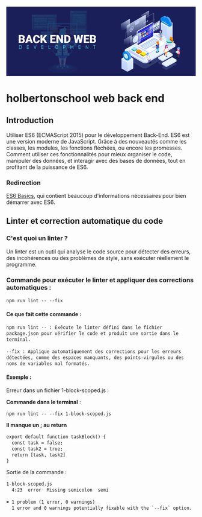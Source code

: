 ![alt text](<backend.jpg>)

# holbertonschool web back end

## Introduction 

Utiliser ES6 (ECMAScript 2015) pour le développement Back-End. ES6 est une version moderne de JavaScript. Grâce à des nouveautés comme les classes, les modules, les fonctions fléchées, ou encore les promesses. 
Comment utiliser ces fonctionnalités pour mieux organiser le code, manipuler des données, et interagir avec des bases de données, tout en profitant de la puissance de ES6.


### Redirection
[ES6 Basics](https://github.com/Aurelien292/holbertonschool-web_back_end/tree/main/ES6_basic), qui contient beaucoup d'informations nécessaires pour bien démarrer avec ES6.


## Linter et correction automatique du code 

### C'est quoi un linter ?

Un linter est un outil qui analyse le code source pour détecter des erreurs, des incohérences ou des problèmes de style, sans exécuter réellement le programme.

### Commande pour exécuter le linter et appliquer des corrections automatiques :

```
npm run lint -- --fix
```

#### Ce que fait cette commande :

    npm run lint -- : Exécute le linter défini dans le fichier package.json pour vérifier le code et produit une sortie dans le terminal.

    --fix : Applique automatiquement des corrections pour les erreurs détectées, comme des espaces manquants, des points-virgules ou des noms de variables mal formatés.

#### Exemple : 

Erreur dans un fichier 1-block-scoped.js : 

__Commande dans le terminal__ : 

```
npm run lint -- --fix 1-block-scoped.js
```
__Il manque un ; au return__ 
```
export default function taskBlock() {
  const task = false;
  const task2 = true;
  return [task, task2]
}
```
Sortie de la commande : 
```
1-block-scoped.js
  4:23  error  Missing semicolon  semi

✖ 1 problem (1 error, 0 warnings)
  1 error and 0 warnings potentially fixable with the `--fix` option.
```
